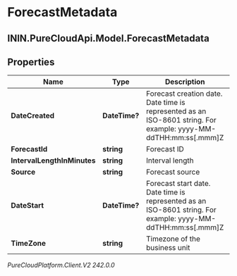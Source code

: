 # ForecastMetadata

## ININ.PureCloudApi.Model.ForecastMetadata

## Properties

|Name | Type | Description | Notes|
|------------ | ------------- | ------------- | -------------|
| **DateCreated** | **DateTime?** | Forecast creation date. Date time is represented as an ISO-8601 string. For example: yyyy-MM-ddTHH:mm:ss[.mmm]Z | [optional] |
| **ForecastId** | **string** | Forecast ID | [optional] |
| **IntervalLengthInMinutes** | **string** | Interval length | [optional] |
| **Source** | **string** | Forecast source | [optional] |
| **DateStart** | **DateTime?** | Forecast start date. Date time is represented as an ISO-8601 string. For example: yyyy-MM-ddTHH:mm:ss[.mmm]Z | [optional] |
| **TimeZone** | **string** | Timezone of the business unit | [optional] |



_PureCloudPlatform.Client.V2 242.0.0_
